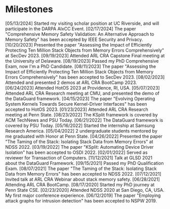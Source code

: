 Milestones
======
[05/13/2024] Started my visiting scholar position at UC Riverside, and will participate in the DARPA AIxCC Event.
[02/17/2024] The paper "Comprehensive Memory Safety Validation: An Alternative Approach to Memory Safety" has been accepted by IEEE Security and Privacy.
[10/20/2023] Presented the paper "Assessing the Impact of Efficiently Protecting Ten Million Stack Objects from Memory Errors Comprehensively" at SecDev 2023.
[09/19/2023] Attended ARL CRA Capstone Final meeting at the University of Delaware.
[08/19/2023] Passed my PhD Comprehensive Exam, now I'm a PhD Candidate.
[08/11/2023] The paper "Assessing the Impact of Efficiently Protecting Ten Million Stack Objects from Memory Errors Comprehensively" has been accepted to SecDev 2023.
[08/02/2023] Attended and presented 2 demos at ARL CRA BootCamp 2023.
[06/24/2023] Attended HotOS 2023 at Providence, RI, USA.
[05/07/2023] Attended ARL CRA Research meeting at CMU, and presented the demo of the DataGuard framework.
[04/15/2023] The paper "Evolving Operating System Kernels Towards Secure Kernel-Driver Interfaces" has been accepted to HotOS 2023.
[01/23/2023] Attended ARL CRA Research meeting at Penn State.
[08/23/2022] The KSplit framework is covered by ACM TechNews and PSU Today.
[06/21/2022] The DataGuard framework is covered by PSU Today.
[05/16/2022] Started the internship at Samsung Research America.
[05/04/2022] 2 undergraduate students mentored by me graduated with Honor at Penn State.
[04/26/2022] Presented the paper "The Taming of the Stack: Isolating Stack Data from Memory Errors" at NDSS 2022.
[03/19/2022] The paper "KSplit: Automating Device Driver Isolation" has been accepted to OSDI 2022.
[02/01/2022] Served as reviewer for Transaction of Computers.
[11/12/2021] Talk at GLSD 2021 about the DataGuard Framework.
[09/15/2021] Passed my PhD Qualification Exam.
[08/07/2021] The paper "The Taming of the Stack: Isolating Stack Data from Memory Errors" has been accepted to NDSS 2022.
[07/12/2021] Invited talk at ARL CRA Webinar about stack memory safety.
[06/28/2021] Attending ARL CRA BootCamp.
[08/17/2020] Started my PhD journey at Penn State CSE.
[02/23/2020] Attended NDSS 2020 at San Diego, CA, USA. My first major conference experience.
[06/12/2019] The paper "Employing attack graphs for intrusion detection" has been accepted to NSPW 2019.
